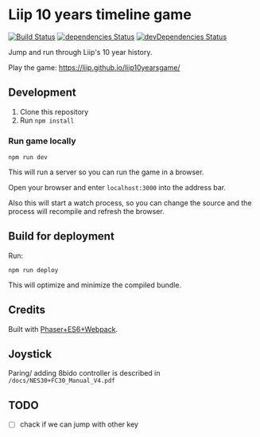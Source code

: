 # Liip 10 years timeline game

[![Build Status](https://travis-ci.org/liip/liip10yearsgame.svg?branch=master)](https://travis-ci.org/liip/liip10yearsgame)
[![dependencies Status](https://david-dm.org/liip/liip10yearsgame/status.svg)](https://david-dm.org/liip/liip10yearsgame)
[![devDependencies Status](https://david-dm.org/liip/liip10yearsgame/dev-status.svg)](https://david-dm.org/liip/liip10yearsgame?type=dev)

Jump and run through Liip's 10 year history.

Play the game: https://liip.github.io/liip10yearsgame/

## Development

1. Clone this repository
1. Run ```npm install```

### Run game locally

```
npm run dev
```

This will run a server so you can run the game in a browser.

Open your browser and enter `localhost:3000` into the address bar.

Also this will start a watch process, so you can change the source and the process will recompile and refresh the browser.

## Build for deployment

Run:

```npm run deploy```

This will optimize and minimize the compiled bundle.

## Credits

Built with [Phaser+ES6+Webpack](https://github.com/lean/phaser-es6-webpack).

## Joystick

Paring/ adding 8bido controller is described in `/docs/NES30+FC30_Manual_V4.pdf`

## TODO 
- [ ] chack if we can jump with other key
